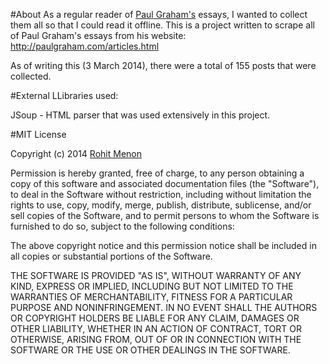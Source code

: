 #About
As a regular reader of [Paul Graham's](http://paulgraham.com) essays, I wanted to collect them all so that I could read it offline. This is a project written to scrape all of Paul Graham's essays from his website: http://paulgraham.com/articles.html

As of writing this (3 March 2014), there were a total of 155 posts that were collected.

#External LLibraries used:

JSoup - HTML parser that was used extensively in this project. 

#MIT License

Copyright (c) 2014 [Rohit Menon](www.rohitsm.com)

Permission is hereby granted, free of charge, to any person obtaining a copy of this software and associated documentation files (the "Software"), to deal in the Software without restriction, including without limitation the rights to use, copy, modify, merge, publish, distribute, sublicense, and/or sell copies of the Software, and to permit persons to whom the Software is furnished to do so, subject to the following conditions:

The above copyright notice and this permission notice shall be included in all copies or substantial portions of the Software.

THE SOFTWARE IS PROVIDED "AS IS", WITHOUT WARRANTY OF ANY KIND, EXPRESS OR IMPLIED, INCLUDING BUT NOT LIMITED TO THE WARRANTIES OF MERCHANTABILITY, FITNESS FOR A PARTICULAR PURPOSE AND NONINFRINGEMENT. IN NO EVENT SHALL THE AUTHORS OR COPYRIGHT HOLDERS BE LIABLE FOR ANY CLAIM, DAMAGES OR OTHER LIABILITY, WHETHER IN AN ACTION OF CONTRACT, TORT OR OTHERWISE, ARISING FROM, OUT OF OR IN CONNECTION WITH THE SOFTWARE OR THE USE OR OTHER DEALINGS IN THE SOFTWARE.
